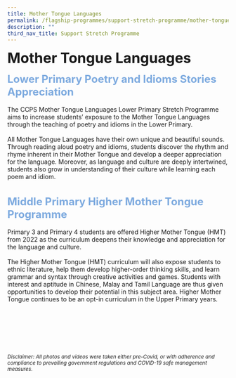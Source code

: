 ```yaml
---
title: Mother Tongue Languages
permalink: /flagship-programmes/support-stretch-programme/mother-tongue-languages/
description: ""
third_nav_title: Support Stretch Programme
---
```

<b><font size=6>Mother Tongue Languages</font></b>

<b><font size=5 color="#7daadf">Lower Primary Poetry and Idioms Stories Appreciation</font></b>
<br>
<br>
The CCPS Mother Tongue Languages Lower Primary Stretch Programme aims to increase students’ exposure to the Mother Tongue Languages through the teaching of poetry and idioms in the Lower Primary.  
<br>
All Mother Tongue Languages have their own unique and beautiful sounds. Through reading aloud poetry and idioms, students discover the rhythm and rhyme inherent in their Mother Tongue and develop a deeper appreciation for the language. Moreover, as language and culture are deeply intertwined, students also grow in understanding of their culture while learning each poem and idiom.  
<br>  
<b><font size=5 color="#7daadf">Middle Primary Higher Mother Tongue Programme
</font></b>
<br>
<br>
Primary 3 and Primary 4 students are offered Higher Mother Tongue (HMT) from 2022 as the curriculum deepens their knowledge and appreciation for the language and culture.  
<br>
The Higher Mother Tongue (HMT) curriculum will also expose students to ethnic literature, help them develop higher-order thinking skills, and learn grammar and syntax through creative activities and games. Students with interest and aptitude in Chinese, Malay and Tamil Language are thus given opportunities to develop their potential in this subject area. Higher Mother Tongue continues to be an opt-in curriculum in the Upper Primary years.


<br><br><br><br><br><br>
<sup>_Disclaimer: All photos and videos were taken either pre-Covid, or with adherence and compliance to prevailing government regulations and COVID-19 safe management measures._</sup>